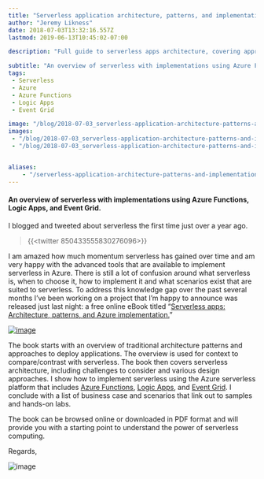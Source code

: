 ```yaml
---
title: "Serverless application architecture, patterns, and implementation"
author: "Jeremy Likness"
date: 2018-07-03T13:32:16.557Z
lastmod: 2019-06-13T10:45:02-07:00

description: "Full guide to serverless apps architecture, covering approaches, patterns, business scenarios, and including guidance on how to implement using the Azure platform."

subtitle: "An overview of serverless with implementations using Azure Functions, Logic Apps, and Event Grid."
tags:
 - Serverless 
 - Azure 
 - Azure Functions 
 - Logic Apps 
 - Event Grid 

image: "/blog/2018-07-03_serverless-application-architecture-patterns-and-implementation/images/1.jpeg" 
images:
 - "/blog/2018-07-03_serverless-application-architecture-patterns-and-implementation/images/1.jpeg" 
 - "/blog/2018-07-03_serverless-application-architecture-patterns-and-implementation/images/2.gif" 


aliases:
    - "/serverless-application-architecture-patterns-and-implementation-5aaabb3acda6"
---
```


#### An overview of serverless with implementations using Azure Functions, Logic Apps, and Event Grid.

I blogged and tweeted about serverless the first time just over a year ago.

> {{<twitter 850433555830276096>}}


I am amazed how much momentum serverless has gained over time and am very happy with the advanced tools that are available to implement serverless in Azure. There is still a lot of confusion around what serverless is, when to choose it, how to implement it and what scenarios exist that are suited to serverless. To address this knowledge gap over the past several months I’ve been working on a project that I’m happy to announce was released just last night: a free online eBook titled “[Serverless apps: Architecture, patterns, and Azure implementation.](https://jlik.me/duy)”




[![image](/blog/2018-07-03_serverless-application-architecture-patterns-and-implementation/images/1.jpeg)](https://jlik.me/duy)



The book starts with an overview of traditional architecture patterns and approaches to deploy applications. The overview is used for context to compare/contrast with serverless. The book then covers serverless architecture, including challenges to consider and various design approaches. I show how to implement serverless using the Azure serverless platform that includes [Azure Functions](https://jlik.me/duz), [Logic Apps](https://jlik.me/du0), and [Event Grid](https://jlik.me/du1). I conclude with a list of business case and scenarios that link out to samples and hands-on labs.

The book can be browsed online or downloaded in PDF format and will provide you with a starting point to understand the power of serverless computing.

Regards,




![image](/blog/2018-07-03_serverless-application-architecture-patterns-and-implementation/images/2.gif)
